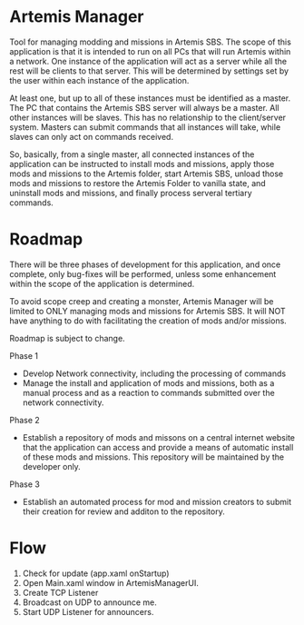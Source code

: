 # Artemis Manager
Tool for managing modding and missions in Artemis SBS.  The scope of this application is that it is intended to run on all PCs that will run Artemis within a network.  One instance of the
application will act as a server while all the rest will be clients to that server.  This will be determined by settings set by the user within each instance of the application.

At least one, but up to all of these instances must be identified as a master.  The PC that contains the Artemis SBS server will always be a master.  All other instances will be slaves.  This has
no relationship to the client/server system.  Masters can submit commands that all instances will take, while slaves can only act on commands received.

So, basically, from a single master, all connected instances of the application can be instructed to install mods and missions, apply those mods and missions to the Artemis folder, start Artemis SBS,
unload those mods and missions to restore the Artemis Folder to vanilla state, and uninstall mods and missions, and finally process serveral tertiary commands.

# Roadmap
There will be three phases of development for this application, and once complete, only bug-fixes will be performed, unless some enhancement within the scope of the application is determined.

To avoid scope creep and creating a monster, Artemis Manager will be limited to ONLY managing mods and missions for Artemis SBS.  It will NOT have anything to do with facilitating the creation
of mods and/or missions.

Roadmap is subject to change.

Phase 1
- Develop Network connectivity, including the processing of commands
- Manage the install and application of mods and missions, both as a manual process and as a reaction to commands submitted over the network connectivity.

Phase 2
- Establish a repository of mods and missons on a central internet website that the application can access and provide a means of automatic install of these mods and missions.  This
repository will be maintained by the developer only.

Phase 3
- Establish an automated process for mod and mission creators to submit their creation for review and additon to the repository.


# Flow
1. Check for update (app.xaml onStartup)
2. Open Main.xaml window in ArtemisManagerUI.
3. Create TCP Listener
4. Broadcast on UDP to announce me.
5. Start UDP Listener for announcers.